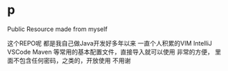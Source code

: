 # p
Public Resource made from myself

这个REPO呢 都是我自己做Java开发好多年以来
一直个人积累的VIM IntelliJ VSCode Maven 等常用的基本配置文件，直接导入就可以使用
非常的方便， 里面不包含任何密码，之类的，开放使用 不用谢